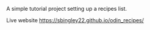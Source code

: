 A simple tutorial project setting up a recipes list.

Live website https://sbingley22.github.io/odin_recipes/